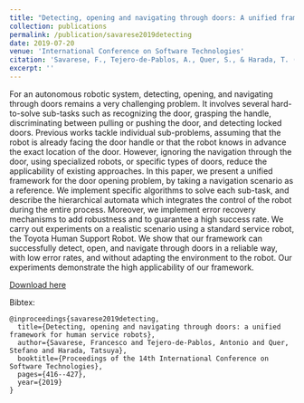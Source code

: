 ```yaml
---
title: "Detecting, opening and navigating through doors: A unified framework for human service robots"
collection: publications
permalink: /publication/savarese2019detecting
date: 2019-07-20
venue: 'International Conference on Software Technologies'
citation: 'Savarese, F., Tejero-de-Pablos, A., Quer, S., & Harada, T. (2019, July). Detecting, opening and navigating through doors: A unified framework for human service robots. In Proceedings of the 14th International Conference on Software Technologies (pp. 416-427).'
excerpt: ''
---
```

For an autonomous robotic system, detecting, opening, and navigating through doors remains a very challenging problem. It involves several hard-to-solve sub-tasks such as recognizing the door, grasping the handle, discriminating between pulling or pushing the door, and detecting locked doors. Previous works tackle individual sub-problems, assuming that the robot is already facing the door handle or that the robot knows in advance the exact location of the door. However, ignoring the navigation through the door, using specialized robots, or specific types of doors, reduce the applicability of existing approaches. In this paper, we present a unified framework for the door opening problem, by taking a navigation scenario as a reference. We implement specific algorithms to solve each sub-task, and describe the hierarchical automata which integrates the control of the robot during the entire process. Moreover, we implement error recovery mechanisms to add robustness and to guarantee a high success rate. We carry out experiments on a realistic scenario using a standard service robot, the Toyota Human Support Robot. We show that our framework can successfully detect, open, and navigate through doors in a reliable way, with low error rates, and without adapting the environment to the robot. Our experiments demonstrate the high applicability of our framework.

[Download here](https://www.scitepress.org/Papers/2019/79476/79476.pdf)

Bibtex:
```
@inproceedings{savarese2019detecting,
  title={Detecting, opening and navigating through doors: a unified framework for human service robots},
  author={Savarese, Francesco and Tejero-de-Pablos, Antonio and Quer, Stefano and Harada, Tatsuya},
  booktitle={Proceedings of the 14th International Conference on Software Technologies},
  pages={416--427},
  year={2019}
}
```
